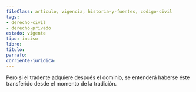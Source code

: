 ```yaml
---
fileClass: articulo, vigencia, historia-y-fuentes, codigo-civil
tags:
- derecho-civil
- derecho-privado
estado: vigente
tipo: inciso
libro:
titulo:
parrafo:
corriente-juridica:
---
```

Pero si el tradente adquiere después el dominio, se entenderá haberse éste transferido desde el momento de la tradición.